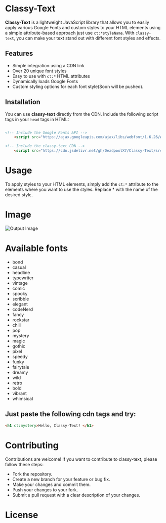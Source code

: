 # Classy-Text

**Classy-Text** is a lightweight JavaScript library that allows you to easily apply various Google Fonts and custom styles to your HTML elements using a simple attribute-based approach just use `ct:*styleName`. With `classy-text`, you can make your text stand out with different font styles and effects.

## Features

- Simple integration using a CDN link
- Over 20 unique font styles
- Easy to use with `ct:*` HTML attributes
- Dynamically loads Google Fonts
- Custom styling options for each font style(Soon will be pushed).

## Installation

You can use **classy-text** directly from the CDN. Include the following script tags in your `head` tags in HTML:

```html

<!-- Include the Google Fonts API -->
    <script src="https://ajax.googleapis.com/ajax/libs/webfont/1.6.26/webfont.js"></script> 

<!-- Include the classy-text CDN -->
    <script src="https://cdn.jsdelivr.net/gh/DeadpoolX7/Classy-Text/src/classy-text.js"></script>

```

# Usage
To apply styles to your HTML elements, simply add the `ct:*` attribute to the elements where you want to use the styles. Replace * with the name of the desired style.

# Image
![Output Image]("https://drive.google.com/file/d/1C98sP_0w3UzH1eJj3uQue0-ddkbHQogF/view?usp=sharing")


# Available fonts
* bond
* casual
* headline
* typewriter
* vintage
* comic
* spooky
* scribble
* elegant
* codeNerd
* fancy
* rockstar
* chill
* pop
* mystery
* magic
* gothic
* pixel
* speedy
* funky
* fairytale
* dreamy
* wild
* retro
* bold
* vibrant
* whimsical

## Just paste the following cdn tags and try:
```html
<h1 ct:mystery>Hello, Classy-Text! </h1>
```

# Contributing
Contributions are welcome! If you want to contribute to classy-text, please follow these steps:

* Fork the repository.
* Create a new branch for your feature or bug fix.
* Make your changes and commit them.
* Push your changes to your fork.
* Submit a pull request with a clear description of your changes.

# License
